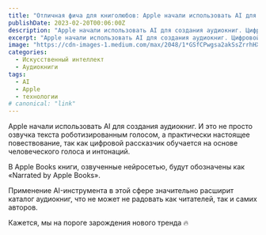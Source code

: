 ```yaml
---
title: "Отличная фича для книголюбов: Apple начали использовать AI для создания аудиокниг 🎧"
publishDate: 2023-02-20T00:06:00Z
description: "Apple начали использовать AI для создания аудиокниг. Цифровой рассказчик обучается на основе человеческого голоса и интонаций, что делает аудиокниги, созданные нейросетью, практически неотличимыми от рассказа, озвученного живым человеком."
excerpt: "Apple начали использовать AI для создания аудиокниг. Цифровой рассказчик обучается на основе человеческого голоса и интонаций, что ..."
image: "https://cdn-images-1.medium.com/max/2048/1*GSfCPwgsa2akSsZrrhHXOg.jpeg"
categories:
  - Искусственный интеллект
  - Аудиокниги
tags:
  - AI
  - Apple
  - технологии
# canonical: "link"
---
```

Apple начали использовать AI для создания аудиокниг. И это не просто озвучка текста роботизированным голосом, а практически настоящее повествование, так как цифровой рассказчик обучается на основе человеческого голоса и интонаций.

В Apple Books книги, озвученные нейросетью, будут обозначены как «Narrated by Apple Books».

Применение AI-инструмента в этой сфере значительно расширит каталог аудиокниг, что не может не радовать как читателей, так и самих авторов.

Кажется, мы на пороге зарождения нового тренда 🔥
